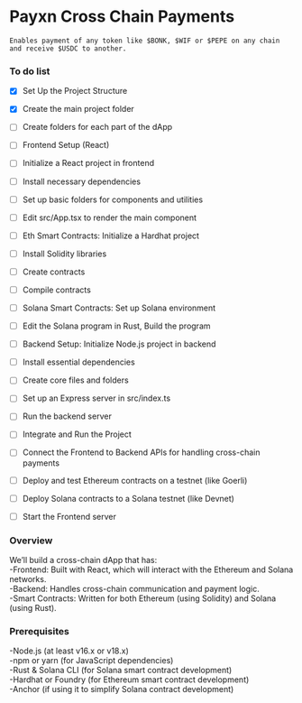 # Payxn Cross Chain Payments
```
Enables payment of any token like $BONK, $WIF or $PEPE on any chain and receive $USDC to another. 
```

### To do list
- [x] Set Up the Project Structure
- [x] Create the main project folder
- [ ] Create folders for each part of the dApp
- [ ] Frontend Setup (React)
- [ ] Initialize a React project in frontend
- [ ] Install necessary dependencies
- [ ] Set up basic folders for components and utilities
- [ ] Edit src/App.tsx to render the main component
- [ ] Eth Smart Contracts: Initialize a Hardhat project
- [ ] Install Solidity libraries
- [ ] Create contracts
- [ ] Compile contracts
- [ ] Solana Smart Contracts: Set up Solana environment
- [ ] Edit the Solana program in Rust, Build the program
- [ ] Backend Setup: Initialize Node.js project in backend
- [ ] Install essential dependencies
- [ ] Create core files and folders
- [ ] Set up an Express server in src/index.ts
- [ ] Run the backend server
- [ ] Integrate and Run the Project
- [ ] Connect the Frontend to Backend APIs for handling cross-chain payments
- [ ] Deploy and test Ethereum contracts on a testnet (like Goerli)
- [ ] Deploy Solana contracts to a Solana testnet (like Devnet)
- [ ] Start the Frontend server


### Overview
We’ll build a cross-chain dApp that has:<br />
-Frontend: Built with React, which will interact with the Ethereum and Solana networks.<br />
-Backend: Handles cross-chain communication and payment logic.<br />
-Smart Contracts: Written for both Ethereum (using Solidity) and Solana (using Rust).

### Prerequisites
-Node.js (at least v16.x or v18.x)<br />
-npm or yarn (for JavaScript dependencies)<br />
-Rust & Solana CLI (for Solana smart contract development)<br />
-Hardhat or Foundry (for Ethereum smart contract development)<br />
-Anchor (if using it to simplify Solana contract development)<br />
